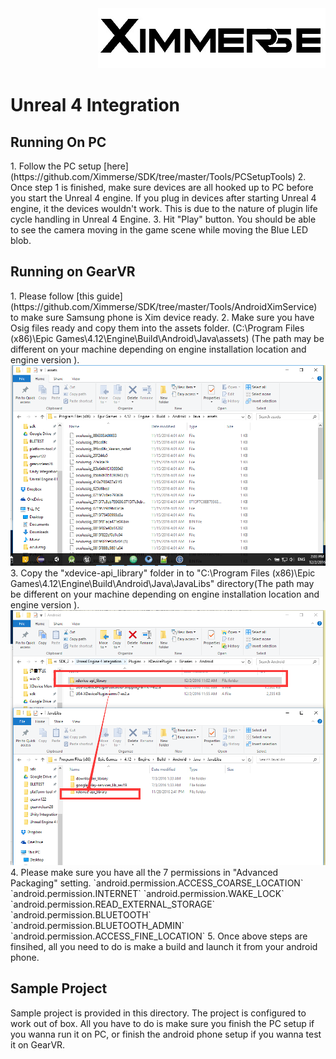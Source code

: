 <div align=right><img src="../Tools/imgs/xim.png" ></div>

<h1> Unreal 4 Integration </h1>

<h2> Running On PC </h2>
1. Follow the PC setup [here](https://github.com/Ximmerse/SDK/tree/master/Tools/PCSetupTools)
2. Once step 1 is finished, make sure devices are all hooked up to PC before you start the Unreal 4 engine. 
If you plug in devices after starting Unreal 4 engine, it the devices wouldn't work. 
This is due to the nature of plugin life cycle handling in Unreal 4 Engine. 
3. Hit "Play" button. You should be able to see the camera moving in the game scene while moving the Blue LED blob.

<h2> Running on GearVR</h2>
1. Please follow [this guide](https://github.com/Ximmerse/SDK/tree/master/Tools/AndroidXimService) to make sure Samsung phone is Xim device ready.
2. Make sure you have Osig files ready and copy them into the assets folder. (C:\Program Files (x86)\Epic Games\4.12\Engine\Build\Android\Java\assets) (The path may be different on your machine depending on engine installation location and engine version ).
	<div align = center>
	<img src="../Tools/imgs/copy_osigs.png" width="700">
    </div>
3. Copy the "xdevice-api_library" folder in to "C:\Program Files (x86)\Epic Games\4.12\Engine\Build\Android\Java\JavaLibs" directory(The path may be different on your machine depending on engine installation location and engine version ).
	<div align = center>
	<img src="../Tools/imgs/copy_java_libs.png" width="700">
    </div>
4. Please make sure you have all the 7 permissions in "Advanced Packaging" setting. 
	`android.permission.ACCESS_COARSE_LOCATION`
	`android.permission.INTERNET`
	`android.permission.WAKE_LOCK`
	`android.permission.READ_EXTERNAL_STORAGE`
	`android.permission.BLUETOOTH`
	`android.permission.BLUETOOTH_ADMIN`
	`android.permission.ACCESS_FINE_LOCATION`
5. Once above steps are finsihed, all you need to do is make a build and launch it from your android phone. 

<h2> Sample Project </h2>
Sample project is provided in this directory. 
The project is configured to work out of box. 
All you have to do is make sure you finish the PC setup if you wanna run it on PC, or finish the android phone setup if you wanna test it on GearVR.
